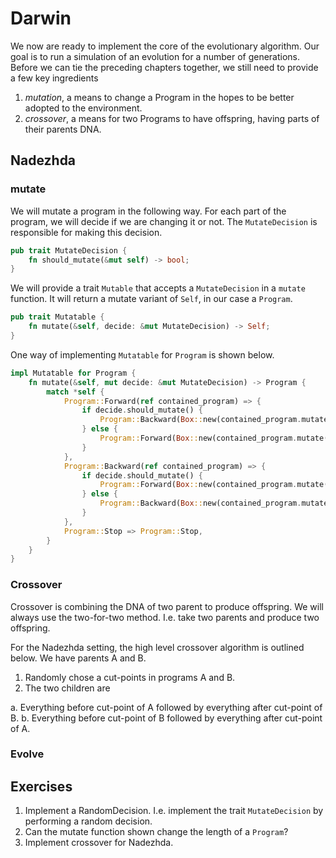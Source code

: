 # Darwin
We now are ready to implement the core of the evolutionary algorithm. Our goal
is to run a simulation of an evolution for a number of generations. Before we
can tie the preceding chapters together, we still need to provide a few key
ingredients

1. _mutation_, a means to change a Program in the hopes to be better adopted to
   the environment.
2. _crossover_, a means for two Programs to have offspring, having parts of
   their parents DNA.

## Nadezhda

### mutate
We will mutate a program in the following way. For each part of the program, we
will decide if we are changing it or not. The `MutateDecision` is responsible
for making this decision.

```rust
pub trait MutateDecision {
    fn should_mutate(&mut self) -> bool;
}
```

We will provide a trait `Mutable` that accepts a `MutateDecision` in a `mutate`
function. It will return a mutate variant of `Self`, in our case a `Program`.

```rust
pub trait Mutatable {
    fn mutate(&self, decide: &mut MutateDecision) -> Self;
}
```

One way of implementing `Mutatable` for `Program` is shown below.

```rust
impl Mutatable for Program {
    fn mutate(&self, mut decide: &mut MutateDecision) -> Program {
        match *self {
            Program::Forward(ref contained_program) => {
                if decide.should_mutate() {
                    Program::Backward(Box::new(contained_program.mutate(decide)))
                } else {
                    Program::Forward(Box::new(contained_program.mutate(decide)))
                }
            },
            Program::Backward(ref contained_program) => {
                if decide.should_mutate() {
                    Program::Forward(Box::new(contained_program.mutate(decide)))
                } else {
                    Program::Backward(Box::new(contained_program.mutate(decide)))
                }
            },
            Program::Stop => Program::Stop,
        }
    }
}
```

### Crossover
Crossover is combining the DNA of two parent to produce offspring. We will
always use the two-for-two method. I.e. take two parents and produce two
offspring.

For the Nadezhda setting, the high level crossover algorithm is outlined below.
We have parents A and B.

1. Randomly chose a cut-points in programs A and B.
2. The two children are

a. Everything before cut-point of A followed by everything after cut-point of B.
b. Everything before cut-point of B followed by everything after cut-point of A.

### Evolve 


## Exercises
1. Implement a RandomDecision. I.e. implement the trait `MutateDecision` by
   performing a random decision.
2. Can the mutate function shown change the length of a `Program`?
3. Implement crossover for Nadezhda.
